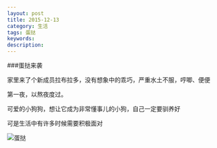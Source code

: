 ```yaml
---
layout: post
title: 2015-12-13
category: 生活
tags: 蛋挞
keywords: 
description: 
---
```



###蛋挞来袭

家里来了个新成员拉布拉多，没有想象中的乖巧，严重水土不服，哼唧、便便

第一夜，以熬夜度过。

可爱的小狗狗，想让它成为非常懂事儿的小狗，自己一定要驯养好

可是生活中有许多时候需要积极面对


![蛋挞](/blog/public/img/danta/20151214.jpg)





